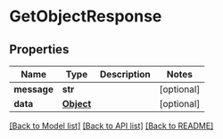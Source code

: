 # GetObjectResponse

## Properties
Name | Type | Description | Notes
------------ | ------------- | ------------- | -------------
**message** | **str** |  | [optional] 
**data** | [**Object**](Object.md) |  | [optional] 

[[Back to Model list]](../README.md#documentation-for-models) [[Back to API list]](../README.md#documentation-for-api-endpoints) [[Back to README]](../README.md)


